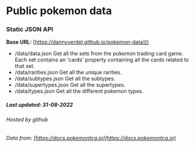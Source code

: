 Public pokemon data
===================

### Static JSON API

__Base URL:__ [https://dannyverdel.github.io/pokemon-data]()

*   /data/data.json
    Get all the sets from the pokemon trading card game. Each set contains an 'cards' property containing all the cards related to that set.
*   /data/rarities.json
    Get all the unique rarities.
*   /data/subtypes.json
    Get all the subtypes.
*   /data/supertypes.json
    Get all the supertypes.
*   /data/types.json
    Get all the different pokemon types.

##### Last updated: 31-08-2022

###### Hosted by github  
###### Data from: [https://docs.pokemontcg.io](https://docs.pokemontcg.io)